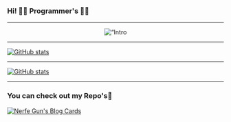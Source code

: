 ### Hi! 👨‍💻 Programmer's 👨‍💻
---
<p align="center">
<img src="https://github.com/NerfeGuns/profile/blob/7c18f95399e10c484d7c94ed1ab8ad57b9fbf4b4/Banner.jpg" width=“100%” title=“Intro Card” alt=“Intro Card”>
</p>

---

[![GitHub stats](https://github-readme-streak-stats.herokuapp.com/?user=NerfeGuns)](https://github.com/NerfeGuns)

---

[![GitHub stats](https://github-readme-stats.vercel.app/api?username=NerfeGuns&show_icons=true&hide_border=true)](https://github.com/NerfeGuns)

---
### You can check out my Repo's📢

[![Nerfe Gun's Blog Cards](https://github-cards-external-blogs.NerfeGuns.vercel.app/getMediumBlogs?username=NerfeGuns&type=horizontal)](https://medium.com/@NerfeGuns)

